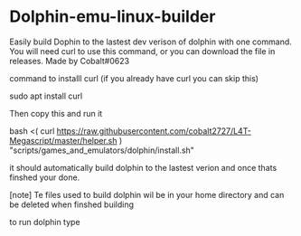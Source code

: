 # Dolphin-emu-linux-builder
Easily build Dophin to the lastest dev verison of dolphin with one command. You will need curl to use this command, or you can download the file in releases. Made by Cobalt#0623

command to installl curl (if you already have curl you can skip this)

sudo apt install curl

Then copy this and run it

bash <( curl https://raw.githubusercontent.com/cobalt2727/L4T-Megascript/master/helper.sh ) "scripts/games_and_emulators/dolphin/install.sh"

it should automatically build dolphin to the lastest verion and once thats finshed your done.

[note] Te files used to build dolphin wil be in your home directory and can be deleted when finshed building

to run dolphin type 
